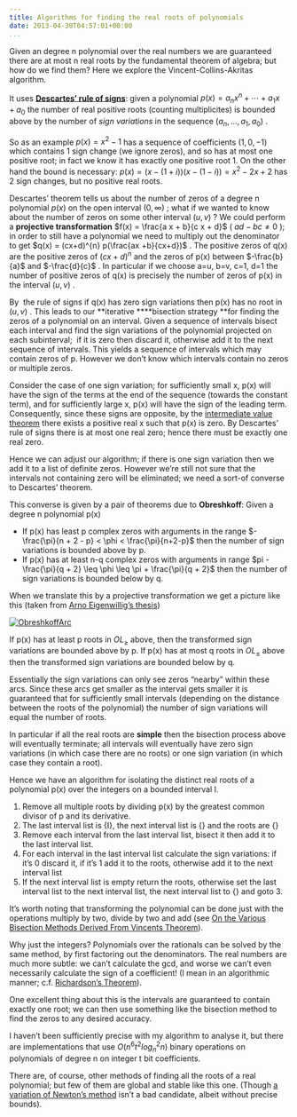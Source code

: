 ```yaml
---
title: Algorithms for finding the real roots of polynomials
date: 2013-04-30T04:57:01+00:00
...
```



Given an degree n polynomial over the real numbers we are guaranteed there are at most n real roots by the fundamental theorem of algebra; but how do we find them? Here we explore the Vincent-Collins-Akritas algorithm.


It uses [**Descartes’ rule of signs**](http://en.wikipedia.org/wiki/Descartes%27_rule_of_signs): given a polynomial  $p(x) = a_n x^n + \cdots + a_1 x + a_0$  the number of real positive roots (counting multiplicites) is bounded above by the number of *sign variations* in the sequence  $(a_n, \ldots, a_1, a_0)$ .


<!--more-->


So as an example  $p(x) = x^2 - 1$  has a sequence of coefficients  $(1, 0, -1)$  which contains 1 sign change (we ignore zeros), and so has at most one positive root; in fact we know it has exactly one positive root 1. On the other hand the bound is necessary:  $p(x) = (x-(1+i))(x-(1-i))= x^2-2x+2$  has 2 sign changes, but no positive real roots.


Descartes’ theorem tells us about the number of zeros of a degree n polynomial  $p(x)$  on the open interval  $(0, \infty)$ ; what if we wanted to know about the number of zeros on some other interval  $(u, v)$ ? We could perform a **projective transformation**  $f(x) = \frac{a x + b}{c x + d}$  ( $ad - bc \neq 0$ ); in order to still have a polynomial we need to multiply out the denominator to get  $q(x) = (cx+d)^{n} p(\frac{ax +b}{cx+d})$ . The positive zeros of q(x) are the positive zeros of  $(cx+d)^n$  and the zeros of p(x) between  $-\frac{b}{a}$  and  $-\frac{d}{c}$ . In particular if we choose a=u, b=v, c=1, d=1 the number of positive zeros of q(x) is precisely the number of zeros of p(x) in the interval  $(u, v)$ .


By  the rule of signs if q(x) has zero sign variations then p(x) has no root in  $(u, v)$ . This leads to our **iterative ****bisection strategy **for finding the zeros of a polynomial on an interval. Given a sequence of intervals bisect each interval and find the sign variations of the polynomial projected on each subinterval;  if it is zero then discard it, otherwise add it to the next sequence of intervals. This yields a sequence of intervals which may contain zeros of p. However we don’t know which intervals contain no zeros or multiple zeros.


Consider the case of one sign variation; for sufficiently small x, p(x) will have the sign of the terms at the end of the sequence (towards the constant term), and for sufficiently large x, p(x) will have the sign of the leading term. Consequently, since these signs are opposite, by the [intermediate value theorem](http://en.wikipedia.org/wiki/Intermediate_value_theorem) there exists a positive real x such that p(x) is zero. By Descartes’ rule of signs there is at most one real zero; hence there must be exactly one real zero.


Hence we can adjust our algorithm; if there is one sign variation then we add it to a list of definite zeros. However we’re still not sure that the intervals not containing zero will be eliminated; we need a sort-of converse to Descartes’ theorem.


This converse is given by a pair of theorems due to **Obreshkoff**: Given a degree n polynomial p(x)




*  If p(x) has least p complex zeros with arguments in the range  $- \frac{\pi}{n + 2 - p} < \phi < \frac{\pi}{n+2-p}$  then the number of sign variations is bounded above by p.
*  If p(x) has at least n-q complex zeros with arguments in range  $pi - \frac{\pi}{q + 2} \leq \phi \leq \pi + \frac{\pi}{q + 2}$  then the number of sign variations is bounded below by q.



When we translate this by a projective transformation we get a picture like this (taken from [Arno Eigenwillig’s thesis](http://scidok.sulb.uni-saarland.de/volltexte/2010/3244/pdf/Dissertation_8200_Eige_Arno_2008.pdf))


[![ObreshkoffArc](http://physjam.files.wordpress.com/2013/04/obreshkoffarc.png?w=640)](http://physjam.files.wordpress.com/2013/04/obreshkoffarc.png)


If p(x) has at least p roots in  $OL_{\geq}$  above, then the transformed sign variations are bounded above by p. If p(x) has at most q roots in  $OL_{\leq}$  above then the transformed sign variations are bounded below by q.


Essentially the sign variations can only see zeros “nearby” within these arcs. Since these arcs get smaller as the interval gets smaller it is guaranteed that for sufficiently small intervals (depending on the distance between the roots of the polynomial) the number of sign variations will equal the number of roots.


In particular if all the real roots are **simple** then the bisection process above will eventually terminate; all intervals will eventually have zero sign variations (in which case there are no roots) or one sign variation (in which case they contain a root).


Hence we have an algorithm for isolating the distinct real roots of a polynomial p(x) over the integers on a bounded interval I.




1.  Remove all multiple roots by dividing p(x) by the greatest common divisor of p and its derivative.
1.  The last interval list is {I}, the next interval list is {} and the roots are {}
1.  Remove each interval from the last interval list, bisect it then add it to the last interval list.
1.  For each interval in the last interval list calculate the sign variations: if it’s 0 discard it, if it’s 1 add it to the roots, otherwise add it to the next interval list
1.  If the next interval list is empty return the roots, otherwise set the last interval list to the next interval list, the next interval list to {} and goto 3.



It’s worth noting that transforming the polynomial can be done just with the operations multiply by two, divide by two and add (see [On the Various Bisection Methods Derived From Vincents Theorem](http://sci-gems.math.bas.bg/jspui/bitstream/10525/376/1/sjc051-vol2-num1-2008.pdf)).


Why just the integers? Polynomials over the rationals can be solved by the same method, by first factoring out the denominators. The real numbers are much more subtle: we can’t calculate the gcd, and worse we can’t even necessarily calculate the sign of a coefficient! (I mean in an algorithmic manner; c.f. [Richardson’s Theorem](http://en.wikipedia.org/wiki/Richardson%27s_theorem)).


One excellent thing about this is the intervals are guaranteed to contain exactly one root; we can then use something like the bisection method to find the zeros to any desired accuracy.


I haven’t been sufficiently precise with my algorithm to analyse it, but there are implementations that use  $O(n^6t^2log^2_nn)$  binary operations on polynomials of degree n on integer t bit coefficients.


There are, of course, other methods of finding all the roots of a real polynomial; but few of them are global and stable like this one. (Though [a variation of Newton’s method](http://mathlab.sunysb.edu/~scott/Papers/Newton/Published.pdf) isn’t a bad candidate, albeit without precise bounds).




 
